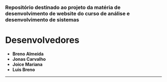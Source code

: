 ### Repositório destinado ao projeto da matéria de desenvolvimento de website do curso de análise e desenvolvimento de sistemas

# Desenvolvedores

- **Breno Almeida**
- **Jonas Carvalho**
- **Joice Mariana**
- **Luis Breno**
  
<hr>
